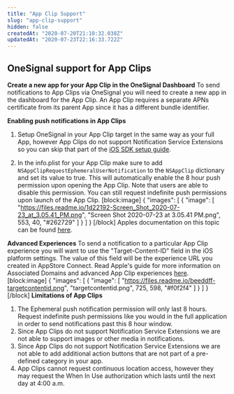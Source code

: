 ```yaml
---
title: "App Clip Support"
slug: "app-clip-support"
hidden: false
createdAt: "2020-07-20T21:10:32.038Z"
updatedAt: "2020-07-23T22:16:33.722Z"
---
```

## **OneSignal support for App Clips**

**Create a new app for your App Clip in the OneSignal Dashboard**
To send notifications to App Clips via OneSignal you will need to create a new app in the dashboard for the App Clip. An App Clip requires a separate APNs certificate from its parent App since it has a different bundle identifier.

**Enabling push notifications in App Clips**
1. Setup OneSignal in your App Clip target in the same way as your full App, however App Clips do not support Notification Service Extensions so you can skip that part of the [iOS SDK setup guide](https://documentation.onesignal.com/docs/ios-sdk-setup).

2. In the info.plist for your App Clip make sure to add `NSAppClipRequestEphemeralUserNotification` to the `NSAppClip` dictionary and set its value to true. This will automatically enable the 8 hour push permission upon opening the App Clip. Note that users are able to disable this permission.
You can still request indefinite push permissions upon launch of the App Clip.
[block:image]
{
  "images": [
    {
      "image": [
        "https://files.readme.io/1d22192-Screen_Shot_2020-07-23_at_3.05.41_PM.png",
        "Screen Shot 2020-07-23 at 3.05.41 PM.png",
        553,
        40,
        "#262729"
      ]
    }
  ]
}
[/block]
Apples documentation on this topic can be found [here](https://developer.apple.com/documentation/app_clips/enabling_notifications_in_app_clips).

**Advanced Experiences**
To send a notification to a particular App Clip experience you will want to use the "Target-Content-ID" field in the iOS platform settings. The value of this field will be the experience URL you created in AppStore Connect. Read Apple's guide for more information on Associated Domains and advanced App Clip experiences [here](https://developer.apple.com/documentation/app_clips/creating_an_app_clip).
[block:image]
{
  "images": [
    {
      "image": [
        "https://files.readme.io/beeddff-targetcontentid.png",
        "targetcontentid.png",
        725,
        598,
        "#f0f2f4"
      ]
    }
  ]
}
[/block]
**Limitations of App Clips**
1. The Ephemeral push notification permission will only last 8 hours. Request indefinite push permissions like you would in the full application in order to send notifications past this 8 hour window.
2. Since App Clips do not support Notification Service Extensions we are not able to support images or other media in notifications.
3. Since App Clips do not support Notification Service Extensions we are not able to add additional action buttons that are not part of a pre-defined category in your app.
4. App Clips cannot request continuous location access, however they may request the When In Use authorization which lasts until the next day at 4:00 a.m.